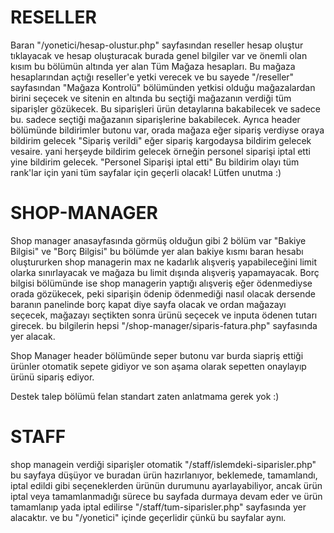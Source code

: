 # RESELLER
Baran "/yonetici/hesap-olustur.php" sayfasından reseller hesap oluştur tıklayacak ve hesap oluşturacak burada genel bilgiler var ve önemli olan kısım bu bölümün altında yer alan Tüm Mağaza hesapları.
Bu mağaza hesaplarından açtığı reseller'e yetki verecek ve bu sayede "/reseller" sayfasından "Mağaza Kontrolü" bölümünden yetkisi olduğu mağazalardan birini seçecek ve sitenin en altında bu seçtiği mağazanın verdiği tüm siparişler gözükecek.
Bu siparişleri ürün detaylarına bakabilecek ve sadece bu. sadece seçtiği mağazanın siparişlerine bakabilecek.
Ayrıca header bölümünde bildirimler butonu var, orada mağaza eğer sipariş verdiyse oraya bildirim gelecek "Sipariş verildi" eğer sipariş kargodaysa bildirim gelecek vesaire. yani herşeyde bildirim gelecek örneğin personel siparişi iptal etti yine bildirim gelecek. "Personel Siparişi iptal etti"
Bu bildirim olayı tüm rank'lar için yani tüm sayfalar için geçerli olacak! Lütfen unutma :)


# SHOP-MANAGER
Shop manager anasayfasında görmüş olduğun gibi 2 bölüm var "Bakiye Bilgisi" ve "Borç Bilgisi" bu bölümde yer alan bakiye kısmı baran hesabı oluştururken shop managerin max ne kadarlık alışveriş yapabileceğini limit olarka sınırlayacak ve mağaza bu limit dışında alışveriş yapamayacak.
Borç bilgisi bölümünde ise shop managerin yaptığı alışveriş eğer ödenmediyse orada gözükecek, peki siparişin ödenip ödenmediği nasıl olacak dersende baranın panelinde borç kapat diye sayfa olacak ve ordan mağazayı seçecek, mağazayı seçtikten sonra ürünü seçecek ve inputa ödenen tutarı girecek.
bu bilgilerin hepsi "/shop-manager/siparis-fatura.php" sayfasında yer alacak.

Shop Manager header bölümünde seper butonu var burda siapriş ettiği ürünler otomatik sepete gidiyor ve son aşama olarak sepetten onaylayıp ürünü sipariş ediyor.

Destek talep bölümü felan standart zaten anlatmama gerek yok :)


# STAFF

shop managein verdiği siparişler otomatik "/staff/islemdeki-siparisler.php" bu sayfaya düşüyor ve buradan ürün hazırlanıyor, beklemede, tamamlandı, iptal edildi gibi seçeneklerden ürünün durumunu ayarlayabiliyor, ancak ürün iptal veya tamamlanmadığı sürece bu sayfada durmaya devam eder ve ürün tamamlanıp yada iptal edilirse "/staff/tum-siparisler.php" sayfasında yer alacaktır. ve bu "/yonetici" içinde geçerlidir çünkü bu sayfalar aynı.
